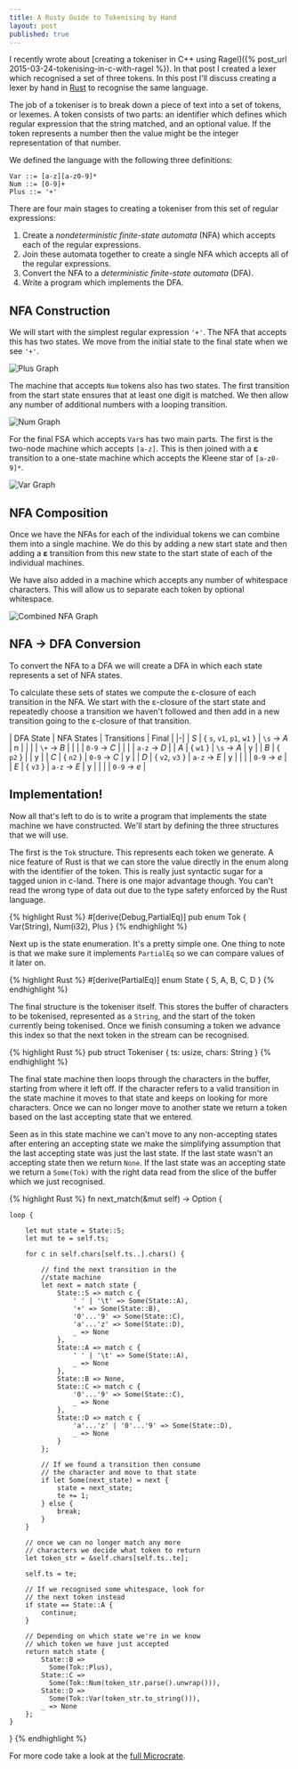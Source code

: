 ```yaml
---
title: A Rusty Guide to Tokenising by Hand
layout: post
published: true
---
```


I recently wrote about [creating a tokeniser in C++ using Ragel]({% post_url 2015-03-24-tokenising-in-c-with-ragel %}). In that post I created a lexer which recognised a set of three tokens. In this post I'll discuss creating a lexer by hand in [Rust](http://rust-lang.org) to recognise the same language.

The job of a tokeniser is to break down a piece of text into a set of tokens, or lexemes. A token consists of two parts: an identifier which defines which regular expression that the string matched, and an optional value. If the token represents a number then the value might be the integer representation of that number.

We defined the language with the following three definitions:

    Var ::= [a-z][a-z0-9]*
    Num ::= [0-9]+
    Plus ::= '+'

There are four main stages to creating a tokeniser from this set of regular expressions:

1. Create a *nondeterministic finite-state automata* (NFA) which accepts each of the regular expressions.
2. Join these automata together to create a single NFA which accepts all of the regular expressions.
3. Convert the NFA to a *deterministic finite-state automata* (DFA).
4. Write a program which implements the DFA.

## NFA Construction

We will start with the simplest regular expression `'+'`. The NFA that accepts this has two states. We move from the initial state to the final state when we see `'+'`.

![Plus Graph](/img/posts/nfa-initial.dot.3.svg)

The machine that accepts `Num` tokens also has two states. The first transition from the start state ensures that at least one digit is matched. We then allow any number of additional numbers with a looping transition.

![Num Graph](/img/posts/nfa-initial.dot.2.svg)

For the final FSA which accepts `Var`s has two main parts. The first is the two-node machine which accepts `[a-z]`. This is then joined with a **&epsilon;** transition to a one-state machine which accepts the Kleene star of `[a-z0-9]*`.

![Var Graph](/img/posts/nfa-initial.dot.svg)

## NFA Composition

Once we have the NFAs for each of the individual tokens we can combine them into a single machine. We do this by adding a new start state and then adding a **&epsilon;** transition from this new state to the start state of each of the individual machines.

We have also added in a machine which accepts any number of whitespace characters. This will allow us to separate each token by optional whitespace.

![Combined NFA Graph](/img/posts/nfa-combined.dot.svg)

## NFA &rarr; DFA Conversion

To convert the NFA to a DFA we will create a DFA in which each state represents a set of NFA states.

To calculate these sets of states we compute the &epsilon;-closure of each transition in the NFA. We start with the &epsilon;-closure of the start state and repeatedly choose a transition we haven't followed and then add in a new transition going to the &epsilon;-closure of that transition.

| DFA State | NFA States | Transitions | Final |
|-|
| *S* | { `s`, `v1`, `p1`, `w1` } | `\s` -> *A* | n |
| | | `\+` -> *B* |
| | | `0-9` -> *C* |
| | | `a-z` -> *D* |
| *A* | { `w1` } | `\s` -> *A* | y |
| *B* | { `p2` } | | y |
| *C* | { `n2` } | `0-9` -> *C* | y |
| *D* | { `v2`, `v3` } | `a-z` -> *E* | y |
| | | `0-9` -> *e* |
| *E* | { `v3` } | `a-z` -> *E* | y |
| | | `0-9` -> *e* |


## Implementation!

Now all that's left to do is to write a program that implements the state machine we have constructed. We'll start by defining the three structures that we will use.

The first is the `Tok` structure. This represents each token we generate. A nice feature of Rust is that we can store the value directly in the enum along with the identifier of the token. This is really just syntactic sugar for a tagged union in c-land. There is one major advantage though. You can't read the wrong type of data out due to the type safety enforced by the Rust language.

{% highlight Rust %}
#[derive(Debug,PartialEq)]
pub enum Tok {
    Var(String),
    Num(i32),
    Plus
}
{% endhighlight %}

Next up is the state enumeration. It's a pretty simple one. One thing to note is that we make sure it implements `PartialEq` so we can compare values of it later on.

{% highlight Rust %}
#[derive(PartialEq)]
enum State {
    S, A, B, C, D
}
{% endhighlight %}

The final structure is the tokeniser itself. This stores the buffer of characters to be tokenised, represented as a `String`, and the start of the token currently being tokenised. Once we finish consuming a token we advance this index so that the next token in the stream can be recognised.

{% highlight Rust %}
pub struct Tokeniser {
    ts: usize,
    chars: String
}
{% endhighlight %}

The final state machine then loops through the characters in the buffer, starting from where it left off. If the character refers to a valid transition in the state machine it moves to that state and keeps on looking for more characters. Once we can no longer move to another state we return a token based on the last accepting state that we entered.

Seen as in this state machine we can't move to any non-accepting states after entering an accepting state we make the simplifying assumption that the last accepting state was just the last state. If the last state wasn't an accepting state then we return `None`. If the last state was an accepting state we return a `Some(Tok)` with the right data read from the slice of the buffer which we just recognised.

{% highlight Rust %}
fn next_match(&mut self) -> Option<Tok> {

    loop {
        
        let mut state = State::S;
        let mut te = self.ts;

        for c in self.chars[self.ts..].chars() {

            // find the next transition in the
            //state machine
            let next = match state {
                State::S => match c {
                    ' ' | '\t' => Some(State::A),
                    '+' => Some(State::B),
                    '0'...'9' => Some(State::C),
                    'a'...'z' => Some(State::D),
                    _ => None
                },
                State::A => match c {
                    ' ' | '\t' => Some(State::A),
                    _ => None
                },
                State::B => None,
                State::C => match c {
                    '0'...'9' => Some(State::C),
                    _ => None
                },
                State::D => match c {
                    'a'...'z' | '0'...'9' => Some(State::D),
                    _ => None
                }
            };

            // If we found a transition then consume
            // the character and move to that state
            if let Some(next_state) = next {
                state = next_state;
                te += 1;
            } else {
                break;
            }
        }

        // once we can no longer match any more
        // characters we decide what token to return
        let token_str = &self.chars[self.ts..te];

        self.ts = te;

        // If we recognised some whitespace, look for
        // the next token instead
        if state == State::A {
            continue;
        }

        // Depending on which state we're in we know
        // which token we have just accepted
        return match state {
            State::B =>
              Some(Tok::Plus),
            State::C => 
              Some(Tok::Num(token_str.parse().unwrap())),
            State::D =>
              Some(Tok::Var(token_str.to_string())),
            _ => None
        };
    }
}
{% endhighlight %}

For more code take a look at the [full Microcrate](https://gist.github.com/iwillspeak/a8a8c0f03524d8ce6d19).
